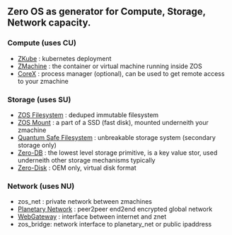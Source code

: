 ## Zero OS as generator for Compute, Storage, Network capacity.

### Compute (uses CU)

- [ZKube](zkube) : kubernetes deployment
- [ZMachine](zmachine) : the container or virtual machine running inside ZOS
- [CoreX](corex) : process manager (optional), can be used to get remote access to your zmachine

### Storage (uses SU)

- [ZOS Filesystem](zos_fs) : deduped immutable filesystem
- [ZOS Mount](zmount) : a part of a SSD (fast disk), mounted underneith your zmachine
- [Quantum Safe Filesystem](!@qsss_home) : unbreakable storage system (secondary storage only)
- [Zero-DB](zdb) : the lowest level storage primitive, is a key value stor, used underneith other storage mechanisms typically
- [Zero-Disk](zdisk) : OEM only, virtual disk format

### Network (uses NU)

- zos_net : private network between zmachines
- [Planetary Network](planetary_network) : peer2peer end2end encrypted global network
- [WebGateway](webgw) : interface between internet and znet
- zos_bridge: network interface to planetary_net or public ipaddress

<!-- - [Zero-NIC](znic) : interface to planetary network -->
